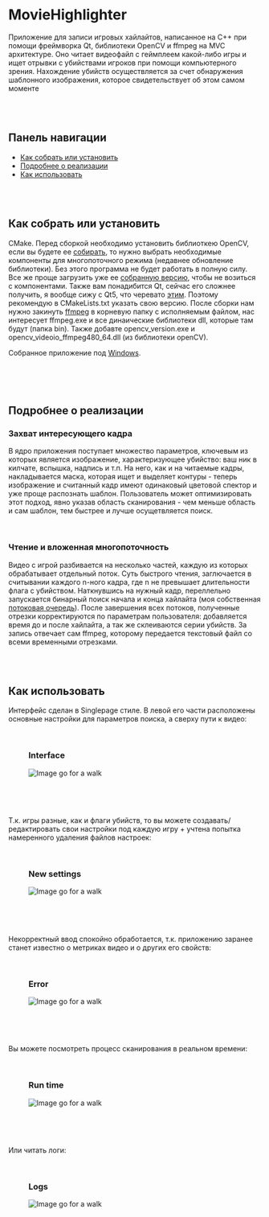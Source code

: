 # MovieHighlighter
<html>
  <body>
    <article>
      <p>
        Приложение для записи игровых хайлайтов, написанное на С++ при помощи фреймворка Qt, библиотеки OpenCV и ffmpeg на MVC архитектуре. Оно читает видеофайл 
        с геймплеем какой-либо игры и ищет отрывки с убийствами игроков при помощи компьютерного зрения. Нахождение убийств осуществляется за счет обнаружения 
        шаблонного изображения, которое свидетельствует об этом самом моменте
      </p>
      <br>
      <br>
    </article>
    <nav>
      <h2>Панель навигации</h2>
      <ul>
        <li><a href="#1">Как собрать или установить</a></li>
        <li><a href="#2">Подробнее о реализации</a></li>
        <li><a href="#3">Как использовать</a></li>
      </ul>
    </nav>
    <br>
    <br>
    <article>
      <h2 id="1">Как собрать или установить</h2>
      <p>
        CMake. Перед сборкой необходимо установить библиоткею OpenCV, если вы будете ее <a href="https://habr.com/ru/articles/722918/">собирать</a>, то нужно выбрать необходимые компоненты для многопоточного режима (недавнее обновление библиотеки). 
        Без этого программа не будет работать в полную силу. Все же проще загрузить уже ее <a href="https://opencv.org/releases/">собранную версию</a>, чтобы не возиться с компонентами. Также вам понадибится Qt, сейчас его сложнее получить, я вообще сижу с Qt5, 
        что черевато <a href="https://www.partitionwizard.com/clone-disk/no-qt-platform-plugin-could-be-initialized.html">этим</a>. Поэтому рекомендую в CMakeLists.txt указать свою версию. 
        После сборки нам нужно закинуть <a href="https://ffmpeg.org/download.html">ffmpeg</a> в корневую папку с исполняемым файлом, нас интересует ffmpeg.exe и все динаические библиотеки dll, которые там будут (папка bin). 
        Также добавте opencv_version.exe и opencv_videoio_ffmpeg480_64.dll (из библиотеки openCV). 
      </p>
      <p>
        Cобранное приложение под <a href="https://drive.google.com/file/d/1wOwAycdZTzH7_mpITYgHEvz0hxUif3IQ/view?usp=sharing">Windows</a>.
      </p>
      <br>
      <br>
    </article>
    <article>
      <br>
      <h2 id="2">Подробнее о реализации</h2>
      <h3>Захват интересующего кадра</h3>
      <p>
        В ядро приложения поступает множество параметров, ключевым из которых является изображение, характеризующее убийство: ваш ник в килчате, вспышка, надпись и т.п. 
        На него, как и на читаемые кадры, накладывается маска, которая ищет и выделяет контуры - теперь изображение и считанный кадр имеют одинаковый цветовой спектор и уже проще распознать шаблон. 
        Пользователь может оптимизировать этот подход, явно указав область сканирования - чем меньше область и сам шаблон, тем быстрее и лучше осущетвляется поиск.
      </p>
      <br>
      <h3>Чтение и вложенная многопоточность</h3>
      <p>
        Видео с игрой разбивается на несколько частей, каждую из которых обрабатывает отдельный поток.
        Суть быстрого чтения, заглючается в считывании каждого n-ного кадра, где n не превышает длительности флага с убийством. Наткнувшись на нужный кадр, 
        переллельно запускается бинарный поиск начала и конца хайлайта (моя собственная <a href="https://github.com/Alexxxium/Algorithms/tree/master/TaskQueue">потоковая очередь</a>). 
        После завершения всех потоков, полученные отрезки корректируются по параметрам пользователя: 
        добавляется время до и после хайлайта, а так же склеиваются серии убийств. За запись отвечает сам ffmpeg, которому передается текстовый файл со всеми временными отрезками.
      </p>
      <br>
      <br>
    </article>
    <article>
      <h2 id="3">Как использовать</h2>
      <p>
        Интерфейс сделан в Singlepage стиле. В левой его части расположены основные настройки для параметров поиска, а сверху пути к видео:
      </p>
      <br>
      <figure>
        <contitle><h3>Interface</h3></contitle>
        <img src="https://github.com/Alexxxium/DocumentationSources/blob/main/MovieHighlighter/frontView.png", alt="Image go for a walk">
        <h2></h2>
      </figure>
      <br>
      <br>
      <p>
        Т.к. игры разные, как и флаги убийств, то вы можете создавать/редактировать свои настройки под каждую игру
        + учтена попытка намеренного удаления файлов настроек:
      </p>
      <br>
      <figure>
        <contitle><h3>New settings</h3></contitle>
        <img src="https://github.com/Alexxxium/DocumentationSources/blob/main/MovieHighlighter/newFrontView.png", alt="Image go for a walk">
      </figure>
      <h2></h2>
      <br>
      <br>
      <p>
        Некорректный ввод спокойно обработается, т.к. приложению заранее станет известно о метриках видео и о других его свойств:
      </p>
      <br>
      <figure>
        <contitul><h3>Error</h3></contitul>
        <img src="https://github.com/Alexxxium/DocumentationSources/blob/main/MovieHighlighter/errorView.png", alt="Image go for a walk">
      </figure>
      <h2></h2>
      <br>
      <br>
      <p>
        Вы можете посмотреть процесс сканирования в реальном времени:
      </p>
      <br>
      <figure>
        <contitle><h3>Run time</h3></contitle>
        <img src="https://github.com/Alexxxium/DocumentationSources/blob/main/MovieHighlighter/realTimeView.png", alt="Image go for a walk">
      </figure>
      <h2></h2>
      <br>
      <br>
      <p>
        Или читать логи:
      </p>
      <br>
      <figure>
        <contitle><h3>Logs</h3></contitle>
        <img src="https://github.com/Alexxxium/DocumentationSources/blob/main/MovieHighlighter/log.png", alt="Image go for a walk">
      </figure>
    </article>
  </body>
</html>
